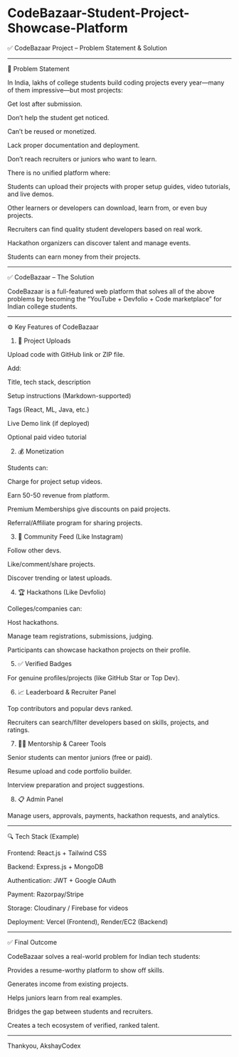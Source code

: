 # CodeBazaar-Student-Project-Showcase-Platform

✅ CodeBazaar Project – Problem Statement & Solution


---

🔴 Problem Statement

In India, lakhs of college students build coding projects every year—many of them impressive—but most projects:

Get lost after submission.

Don’t help the student get noticed.

Can’t be reused or monetized.

Lack proper documentation and deployment.

Don’t reach recruiters or juniors who want to learn.


There is no unified platform where:

Students can upload their projects with proper setup guides, video tutorials, and live demos.

Other learners or developers can download, learn from, or even buy projects.

Recruiters can find quality student developers based on real work.

Hackathon organizers can discover talent and manage events.

Students can earn money from their projects.



---

✅ CodeBazaar – The Solution

CodeBazaar is a full-featured web platform that solves all of the above problems by becoming the “YouTube + Devfolio + Code marketplace” for Indian college students.


---

⚙️ Key Features of CodeBazaar

1. 🔗 Project Uploads

Upload code with GitHub link or ZIP file.

Add:

Title, tech stack, description

Setup instructions (Markdown-supported)

Tags (React, ML, Java, etc.)

Live Demo link (if deployed)

Optional paid video tutorial



2. 💰 Monetization

Students can:

Charge for project setup videos.

Earn 50-50 revenue from platform.


Premium Memberships give discounts on paid projects.

Referral/Affiliate program for sharing projects.


3. 💬 Community Feed (Like Instagram)

Follow other devs.

Like/comment/share projects.

Discover trending or latest uploads.


4. 🏆 Hackathons (Like Devfolio)

Colleges/companies can:

Host hackathons.

Manage team registrations, submissions, judging.


Participants can showcase hackathon projects on their profile.


5. ✅ Verified Badges

For genuine profiles/projects (like GitHub Star or Top Dev).


6. 📈 Leaderboard & Recruiter Panel

Top contributors and popular devs ranked.

Recruiters can search/filter developers based on skills, projects, and ratings.


7. 🧑‍🏫 Mentorship & Career Tools

Senior students can mentor juniors (free or paid).

Resume upload and code portfolio builder.

Interview preparation and project suggestions.


8. 📋 Admin Panel

Manage users, approvals, payments, hackathon requests, and analytics.



---

🔍 Tech Stack (Example)

Frontend: React.js + Tailwind CSS

Backend: Express.js + MongoDB

Authentication: JWT + Google OAuth

Payment: Razorpay/Stripe

Storage: Cloudinary / Firebase for videos

Deployment: Vercel (Frontend), Render/EC2 (Backend)



---

✅ Final Outcome

CodeBazaar solves a real-world problem for Indian tech students:

Provides a resume-worthy platform to show off skills.

Generates income from existing projects.

Helps juniors learn from real examples.

Bridges the gap between students and recruiters.

Creates a tech ecosystem of verified, ranked talent.



---

Thankyou,
AkshayCodex
